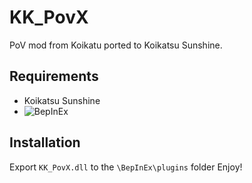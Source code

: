 # KK_PovX
PoV mod from Koikatu ported to Koikatsu Sunshine.

## Requirements
* Koikatsu Sunshine
* ![BepInEx](https://github.com/BepInEx/BepInEx/)

## Installation
Export `KK_PovX.dll` to the `\BepInEx\plugins` folder
Enjoy!

